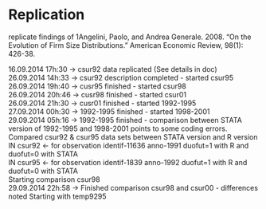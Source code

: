 ﻿Replication
===========

replicate findings of 1Angelini, Paolo, and Andrea Generale. 2008. “On the Evolution of Firm Size Distributions.” American Economic Review, 98(1): 426-38.

16.09.2014 17h:30 -> csur92 data replicated (See details in doc)<br>
26.09.2014 14h:33 -> csur92 description completed - started csur95<br>
26.09.2014 19h:40 -> cusr95 finished - started csur98<br>
26.09.2014 20h:46 -> cusr98 finished - started csur01<br>
26.09.2014 21h:30 -> cusr01 finished - started 1992-1995<br>
27.09.2014 00h:30 -> 1992-1995 finished - started 1998-2001<br>
29.09.2014 05h:16 -> 1992-1995 finished - comparison between STATA version of 1992-1995 and 1998-2001 points to some coding errors.<br>
		     Compared csur92 & csur95 data sets between STATA version and R version<br>	
		     IN csur92 <- for observation identif-11636 anno-1991 duofut=1 with R and duofut=0 with STATA<br>
		     IN csur95 <- for observation identif-1839 anno-1992 duofut=1 with R and duofut=0 with STATA<br>
		     Starting comparison csur98<br>
29.09.2014 22h:58 -> Finished comparison csur98 and csur00 - differences noted
		     Starting with temp9295